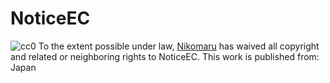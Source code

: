 # NoticeEC
![cc0](http://i.creativecommons.org/p/zero/1.0/88x31.png)
To the extent possible under law,
[Nikomaru](https://github.com/Nlkomaru/NoticeEC/)
has waived all copyright and related or neighboring rights to
<span property="dct:title">NoticeEC</span>.
This work is published from: Japan
